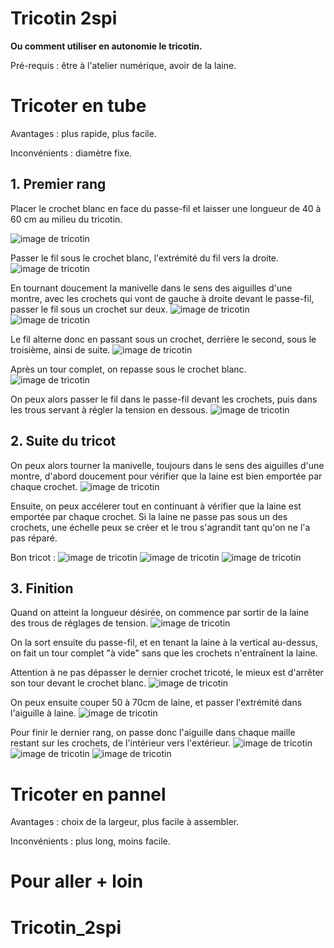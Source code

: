 # Tricotin 2spi

**Ou comment utiliser en autonomie le tricotin.**

Pré-requis : être à l'atelier numérique, avoir de la laine.

# Tricoter en tube

Avantages : plus rapide, plus facile.

Inconvénients : diamètre fixe.

## 1. Premier rang

Placer le crochet blanc en face du passe-fil et laisser une longueur de 40 à 60 cm au milieu du tricotin.

![image de tricotin](./images/image1.jpg)

Passer le fil sous le crochet blanc, l'extrémité du fil vers la droite.
![image de tricotin](./images/image2.jpg)

En tournant doucement la manivelle dans le sens des aiguilles d'une montre, avec les crochets qui vont de gauche à droite devant le passe-fil, passer le fil sous un crochet sur deux.
![image de tricotin](./images/image3.jpg)
![image de tricotin](./images/image5.jpg)

Le fil alterne donc en passant sous un crochet, derrière le second, sous le troisième, ainsi de suite.
![image de tricotin](./images/image4.jpg)

Après un tour complet, on repasse sous le crochet blanc.
![image de tricotin](./images/image6.jpg)

On peux alors passer le fil dans le passe-fil devant les crochets, puis dans les trous servant à régler la tension en dessous.
![image de tricotin](./images/image7.jpg)

## 2. Suite du tricot

On peux alors tourner la manivelle, toujours dans le sens des aiguilles d'une montre, d'abord doucement pour vérifier que la laine est bien emportée par chaque crochet.
![image de tricotin](./images/image8.jpg)

Ensuite, on peux accélerer tout en continuant à vérifier que la laine est emportée par chaque crochet. Si la laine ne passe pas sous un des crochets, une échelle peux se créer et le trou s'agrandit tant qu'on ne l'a pas réparé.

Bon tricot :
![image de tricotin](./images/image9.jpg)
![image de tricotin](./images/image10.jpg)
![image de tricotin](./images/image11.jpg)

## 3. Finition

Quand on atteint la longueur désirée, on commence par sortir de la laine des trous de réglages de tension.
![image de tricotin](./images/image12.jpg)

On la sort ensuite du passe-fil, et en tenant la laine à la vertical au-dessus, on fait un tour complet "à vide" sans que les crochets n'entraînent la laine. 

Attention à ne pas dépasser le dernier crochet tricoté, le mieux est d'arrêter son tour devant le crochet blanc.
![image de tricotin](./images/image14.jpg)

On peux ensuite couper 50 à 70cm de laine, et passer l'extrémité dans l'aiguille à laine.
![image de tricotin](./images/image13.jpg)

Pour finir le dernier rang, on passe donc l'aiguille dans chaque maille restant sur les crochets, de l'intérieur vers l'extérieur.
![image de tricotin](./images/image15.jpg)
![image de tricotin](./images/image16.jpg)
![image de tricotin](./images/image17.jpg)

# Tricoter en pannel

Avantages : choix de la largeur, plus facile à assembler.

Inconvénients : plus long, moins facile.




# Pour aller + loin
# Tricotin_2spi
